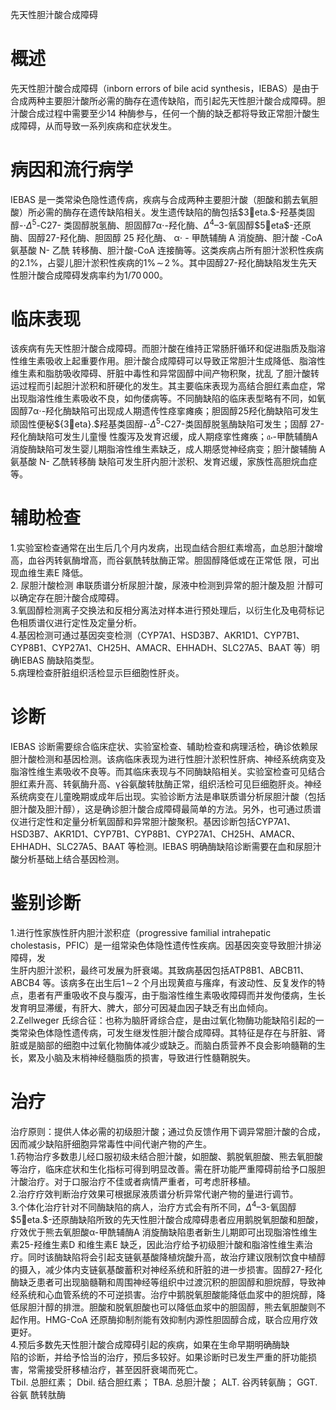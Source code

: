 先天性胆汁酸合成障碍  
# 概述  
先天性胆汁酸合成障碍（inborn errors of bile acid synthesis，IEBAS）是由于合成两种主要胆汁酸所必需的酶存在遗传缺陷，而引起先天性胆汁酸合成障碍。胆汁酸合成过程中需要至少14 种酶参与，任何一个酶的缺乏都将导致正常胆汁酸生成障碍，从而导致一系列疾病和症状发生。  
# 病因和流行病学  
IEBAS 是一类常染色隐性遗传病，疾病与合成两种主要胆汁酸（胆酸和鹅去氧胆酸）所必需的酶存在遗传缺陷相关。发生遗传缺陷的酶包括$3eta.$-羟基类固醇-$\cdot\Delta^{5}$-C27- 类固醇脱氢酶、胆固醇$7\upalpha\cdot$-羟化酶、$\Delta^{4}–3$-氧固醇$5eta$-还原酶、固醇27-羟化酶、胆固醇 25  羟化酶、 $\upalpha\cdot$ - 甲酰辅酶 A  消旋酶、胆汁酸 -CoA  氨基酸 N- 乙酰 转移酶、胆汁酸-CoA 连接酶等。这类疾病占所有胆汁淤积性疾病的$2.1\%$，占婴儿胆汁淤积性疾病的$1\%\!\sim\!2\,\%$。其中固醇27-羟化酶缺陷发生先天性胆汁酸合成障碍发病率约为$1/70\,000$。  
# 临床表现  
该疾病有先天性胆汁酸合成障碍。而胆汁酸在维持正常肠肝循环和促进脂质及脂溶性维生素吸收上起重要作用。胆汁酸合成障碍可以导致正常胆汁生成降低、脂溶性维生素和脂肪吸收障碍、肝脏中毒性和异常固醇中间产物积聚，扰乱 了胆汁酸转运过程而引起胆汁淤积和肝硬化的发生。其主要临床表现为高结合胆红素血症，常出现脂溶性维生素吸收不良，如佝偻病等。不同酶缺陷的临床表型略有不同，如氧固醇$7\upalpha\cdot$-羟化酶缺陷可出现成人期遗传性痉挛瘫痪；胆固醇25羟化酶缺陷可发生顽固性便秘${3eta}.$羟基类固醇-$\cdot\Delta^{5}$-C27-类固醇脱氢酶缺陷可发生；固醇 27- 羟化酶缺陷可发生儿童慢 性腹泻及发育迟缓，成人期痉挛性瘫痪；$\mathfrak{a}\cdot$-甲酰辅酶A 消旋酶缺陷可发生婴儿期脂溶性维生素缺乏，成人期感觉神经病变；胆汁酸辅酶 A  氨基酸 N- 乙酰转移酶 缺陷可发生肝内胆汁淤积、发育迟缓，家族性高胆烷血症等。  
# 辅助检查  
1.实验室检查通常在出生后几个月内发病，出现血结合胆红素增高，血总胆汁酸增高，血谷丙转氨酶增高，而谷氨酰转肽酶正常。胆固醇降低或在正常低 限，可出现血维生素E 降低。  
2. 尿胆汁酸检测 串联质谱分析尿胆汁酸，尿液中检测到异常的胆汁酸及胆 汁醇可以确定存在胆汁酸合成障碍。  
3.氧固醇检测离子交换法和反相分离法对样本进行预处理后，以衍生化及电荷标记色相质谱仪进行定性及定量分析。  
4.基因检测可通过基因突变检测（CYP7A1、HSD3B7、AKR1D1、CYP7B1、CYP8B1、CYP27A1、CH25H、AMACR、EHHADH、SLC27A5、BAAT 等）明确IEBAS 酶缺陷类型。  
5.病理检查肝脏组织活检显示巨细胞性肝炎。  
# 诊断  
IEBAS 诊断需要综合临床症状、实验室检查、辅助检查和病理活检，确诊依赖尿胆汁酸检测和基因检测。该病临床表现为进行性胆汁淤积性肝病、神经系统病变及脂溶性维生素吸收不良等。而其临床表现与不同酶缺陷相关。实验室检查可见结合胆红素升高、转氨酶升高、$\upgamma$谷氨酸转肽酶正常，组织活检可见巨细胞肝炎。神经系统病变在儿童晚期或成年后出现。实验诊断方法是串联质谱分析尿胆汁酸（包括胆汁酸及胆汁醇），这是确诊胆汁酸合成障碍最简单的方法。另外，也可通过质谱仪进行定性和定量分析氧固醇和异常胆汁酸聚积。基因诊断包括CYP7A1、HSD3B7、AKR1D1、CYP7B1、CYP8B1、CYP27A1、CH25H、AMACR、EHHADH、SLC27A5、BAAT 等检测。IEBAS 明确酶缺陷诊断需要在血和尿胆汁酸分析基础上结合基因检测。  
# 鉴别诊断  
1.进行性家族性肝内胆汁淤积症（progressive familial intrahepatic cholestasis，PFIC）是一组常染色体隐性遗传性疾病。因基因突变导致胆汁排泌障碍，发  
生肝内胆汁淤积，最终可发展为肝衰竭。其致病基因包括ATP8B1、ABCB11、ABCB4 等。该病多在出生后$1\!\sim\!2$ 个月出现黄疸与瘙痒，有波动性、反复发作的特点，患者有严重吸收不良与腹泻，由于脂溶性维生素吸收障碍而并发佝偻病，生长发育明显滞缓，有肝大、脾大，部分可因凝血因子缺乏有出血倾向。  
2.Zellweger 氏综合征：也称为脑肝肾综合症，是由过氧化物酶功能缺陷引起的一类常染色体隐性遗传病，可发生继发性胆汁酸合成障碍。其特征是存在与肝脏、肾脏或是脑部的细胞中过氧化物酶体减少或缺乏。而脑白质营养不良会影响髓鞘的生长，累及小脑及末梢神经髓脂质的损害，导致进行性髓鞘脱失。  
# 治疗  
治疗原则：提供人体必需的初级胆汁酸；通过负反馈作用下调异常胆汁酸的合成，因而减少缺陷肝细胞异常毒性中间代谢产物的产生。  
1.药物治疗多数患儿经口服初级未结合胆汁酸，如胆酸、鹅脱氧胆酸、熊去氧胆酸等治疗，临床症状和生化指标可得到明显改善。需在肝功能严重障碍前给予口服胆汁酸治疗。对于口服治疗不佳或者病情严重者，可考虑肝移植。  
2.治疗疗效判断治疗效果可根据尿液质谱分析异常代谢产物的量进行调节。  
3.个体化治疗针对不同酶缺陷的病人，治疗方式会有所不同，$\Delta^{4}–3$-氧固醇$5eta.$-还原酶缺陷所致的先天性胆汁酸合成障碍患者应用鹅脱氧胆酸和胆酸，疗效优于熊去氧胆酸α-甲酰辅酶A 消旋酶缺陷患者新生儿期即可出现脂溶性维生素25-羟维生素D 和维生素E 缺乏，因此治疗给予初级胆汁酸和脂溶性维生素治疗。同时该酶缺陷将会引起支链氨基酸降植烷酸升高，故治疗建议限制饮食中植醇的摄入，减少体内支链氨基酸蓄积对神经系统和肝脏的进一步损害。固醇27-羟化酶缺乏患者可出现脑髓鞘和周围神经等组织中过渡沉积的胆固醇和胆烷醇，导致神经系统和心血管系统的不可逆损害。治疗中鹅脱氧胆酸能降低血浆中的胆烷醇，降低尿胆汁醇的排泄。胆酸和脱氧胆酸也可以降低血浆中的胆固醇，熊去氧胆酸则不起作用。HMG-CoA 还原酶抑制剂能有效抑制内源性胆固醇合成，联合应用疗效更好。  
4.预后多数先天性胆汁酸合成障碍引起的疾病，如果在生命早期明确酶缺  
陷的诊断，并给予恰当的治疗，预后多较好。如果诊断时已发生严重的肝功能损害，常需接受肝移植治疗，甚至因肝衰竭而死亡。  
Tbil. 总胆红素； Dbil. 结合胆红素； TBA. 总胆汁酸； ALT. 谷丙转氨酶； GGT. 谷氨 酰转肽酶  
